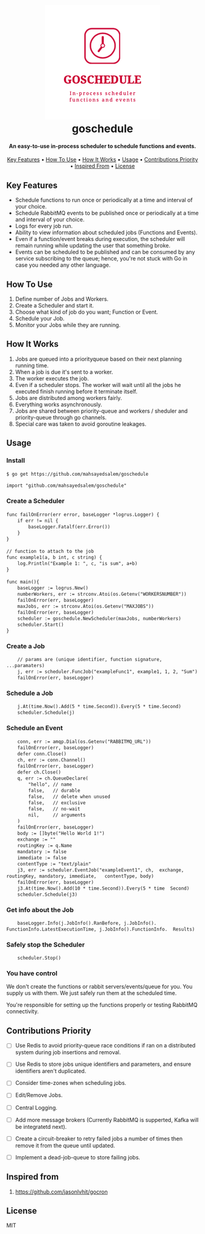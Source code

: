 <h1 align="center">
  <br>
  <img src="assets/logo.jpg" alt="Markdownify" width="300">
  <br>
  goschedule
  <br>
</h1>

<h4 align="center">An easy-to-use in-process scheduler to schedule functions and events.</h4>

<p align="center">
  <a href="#key-features">Key Features</a> •
  <a href="#how-to-use">How To Use</a> •
  <a href="#how-it-works">How It Works</a> •
  <a href="#usage">Usage</a> •
  <a href="#contribution-priority">Contributions Priority</a> •
  <a href="#inspired-from">Inspired From</a> •
  <a href="#license">License</a>
</p>

## Key Features

* Schedule functions to run once or periodically at a time and interval of your choice.
* Schedule RabbitMQ events to be published once or periodically at a time and interval of your choice.
* Logs for every job run.  
* Ability to view information about scheduled jobs (Functions and Events).
* Even if a function/event breaks during execution, the scheduler will remain running while updating the user that something broke.
* Events can be scheduled to be published and can be consumed by any service subscribing to the queue; hence, you're not stuck with Go in case you needed any other language.

## How To Use

1. Define number of Jobs and Workers.
2. Create a Scheduler and start it. 
3. Choose what kind of job do you want; Function or Event.
4. Schedule your Job. 
5. Monitor your Jobs while they are running.

## How It Works

1. Jobs are queued into a priorityqueue based on their next planning running time. 
2. When a job is due it's sent to a worker.
3. The worker executes the job.
4. Even if a scheduler stops. The worker will wait until all the jobs he executed finish running before it terminate itself.
5. Jobs are distributed among workers fairly. 
6. Everything works asynchronously.
7. Jobs are shared between priority-queue and workers / sheduler and priority-queue through go channels.
8. Special care was taken to avoid goroutine leakages.
## Usage

### Install

```sh
$ go get https://github.com/mahsayedsalem/goschedule
```

```
import "github.com/mahsayedsalem/goschedule"
```

### Create a Scheduler

```
func failOnError(err error, baseLogger *logrus.Logger) {
	if err != nil {
		baseLogger.Fatalf(err.Error())
	}
}

// function to attach to the job
func example1(a, b int, c string) {
	log.Println("Example 1: ", c, "is sum", a+b)
}

func main(){
    baseLogger := logrus.New()
    numberWorkers, err := strconv.Atoi(os.Getenv("WORKERSNUMBER"))
    failOnError(err, baseLogger)
    maxJobs, err := strconv.Atoi(os.Getenv("MAXJOBS"))
    failOnError(err, baseLogger)
    scheduler := goschedule.NewScheduler(maxJobs, numberWorkers)
    scheduler.Start()
}
```

### Create a Job
```
    // params are (unique identifier, function signature, ...paramaters)
    j, err := scheduler.FuncJob("exampleFunc1", example1, 1, 2, "Sum")
    failOnError(err, baseLogger)
```

### Schedule a Job
```
    j.At(time.Now().Add(5 * time.Second)).Every(5 * time.Second)
    scheduler.Schedule(j)
```

### Schedule an Event
```
    conn, err := amqp.Dial(os.Getenv("RABBITMQ_URL"))
    failOnError(err, baseLogger)
    defer conn.Close()  
    ch, err := conn.Channel()
    failOnError(err, baseLogger)
    defer ch.Close()
    q, err := ch.QueueDeclare(
    	"hello", // name
    	false,   // durable
    	false,   // delete when unused
    	false,   // exclusive
    	false,   // no-wait
    	nil,     // arguments
    )
    failOnError(err, baseLogger)
    body := []byte("Hello World 1!")
    exchange := ""
    routingKey := q.Name
    mandatory := false
    immediate := false
    contentType := "text/plain" 
    j3, err := scheduler.EventJob("exampleEvent1", ch,  exchange, routingKey, mandatory, immediate,   contentType, body)
    failOnError(err, baseLogger)
    j3.At(time.Now().Add(10 * time.Second)).Every(5 * time  Second)
    scheduler.Schedule(j3)
```

### Get info about the Job

```
    baseLogger.Info(j.JobInfo().RanBefore, j.JobInfo(). FunctionInfo.LatestExecutionTime, j.JobInfo().FunctionInfo.  Results)
```

### Safely stop the Scheduler

```
    scheduler.Stop()
```

### You have control

We don't create the functions or rabbit servers/events/queue for you. You supply us with them. We just safely run them at the scheduled time.

You're responsible for setting up the functions properly or testing RabbitMQ connectivity.

## Contributions Priority

- [ ] Use Redis to avoid priority-queue race conditions if ran on a distributed system during job insertions and removal. 
- [ ] Use Redis to store jobs unique identifiers and parameters, and ensure identifiers aren't duplicated.
- [ ] Consider time-zones when scheduling jobs.
- [ ] Edit/Remove Jobs.
- [ ] Central Logging.
- [ ] Add more message brokers (Currently RabbitMQ is supperted, Kafka will be integratetd next).
- [ ] Create a circuit-breaker to retry failed jobs a number of times then remove it from the queue until updated.  
- [ ] Implement a dead-job-queue to store failing jobs.


## Inspired from

1. https://github.com/jasonlvhit/gocron

## License

MIT
